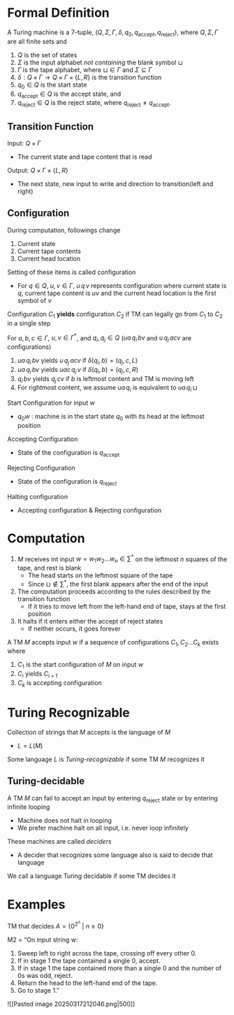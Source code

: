# Formal Definition
A Turing machine is a 7-tuple, $(Q, \Sigma, \Gamma, \delta, q_0, q_{\text{accept}}, q_{\text{reject}})$, where $Q, \Sigma, \Gamma$ are all finite sets and
1. $Q$ is the set of states
2. $\Sigma$ is the input alphabet *not containing* the blank symbol $\sqcup$
3. $\Gamma$ is the tape alphabet, where $\sqcup \in \Gamma$ and $\Sigma \subseteq \Gamma$
4. $\delta: Q \times \Gamma \longrightarrow Q \times \Gamma \times \{L, R\}$ is the transition function
5. $q_0 \in Q$ is the start state
6. $q_{\text{accept}} \in Q$ is the accept state, and  
7. $q_{\text{reject}} \in Q$ is the reject state, where $q_{\text{reject}} \neq q_{\text{accept}}$.

## Transition Function
Input: $Q\times\Gamma$ 
- The current state and tape content that is read

Output: $Q\times\Gamma \times \{ L,R \}$
- The next state, new input to write and direction to transition(left and right)

## Configuration
During computation, followings change
1. Current state
2. Current tape contents
3. Current head location

Setting of these items is called configuration
- For $q\in Q$, $u,v\in\Gamma$, $u\,q\,v$ represents configuration where current state is $q$, current tape content is $uv$ and the current head location is the first symbol of $v$

Configuration $C_{1}$ **yields** configuration $C_{2}$ if TM can legally go from $C_{1}$ to $C_{2}$ in a single step

For $a,b,c\in\Gamma$, $u,v\in\Gamma^{*}$, and $q_{i}, q_{j}\in Q$ ($ua\,q_{i}\, bv$ and $u\,q_{j}\, acv$ are configurations)
1. $ua\,q_{i}\, bv$ yields $u\,q_{j}\,acv$ if $\delta(q_{i}, b)=(q_{j}, c, L)$
2. $ua\,q_{i}\, bv$ yields $uac\,q_{j}\,v$ if $\delta(q_{i}, b)=(q_{j}, c, R)$
3. $q_{i}\,bv$ yields $q_j\,cv$ if $b$ is leftmost content and TM is moving left
4. For rightmost content, we assume $ua\,q_{i}$ is equivalent to $ua\,q_{i}\,\sqcup$

Start Configuration for input $w$
- $q_{0}w$ : machine is in the start state $q_{0}$ with its head at the leftmost position

Accepting Configuration
- State of the configuration is $q_{\text{accept}}$

Rejecting Configuration
- State of the configuration is $q_{\text{reject}}$

Halting configuration
- Accepting configuration & Rejecting configuration

# Computation
1. $M$ receives int input $w=w_{1}w_{2}\dots w_{n}\in \sum^{*}$ on the leftmost $n$ squares of the tape, and rest is blank
	- The head starts on the leftmost square of the tape
	- Since $\sqcup\not\in \sum^{*}$, the first blank appears after the end of the input
2. The computation proceeds according to the rules described by the transition function
	- If it tries to move left from the left-hand end of tape, stays at the first position
3. It halts if it enters either the accept of reject states
	- If neither occurs, it goes forever

A TM $M$ accepts input $w$ if a sequence of configurations $C_{1}, C_{2}\dots C_{k}$ exists where
1. $C_{1}$ is the start configuration of $M$ on input $w$
2. $C_{i}$ yields $C_{i+1}$
3. $C_{k}$ is accepting configuration


# Turing Recognizable
Collection of strings that $M$ accepts is the language of $M$
- $L=L(M)$

Some language $L$ is *Turing-recognizable* if some TM $M$ recognizes it

## Turing-decidable
A TM $M$ can fail to accept an input by entering $q_{\text{reject}}$ state or by entering infinite looping
- Machine does not halt in looping
- We prefer machine halt on all input, i.e. never loop infinitely

These machines are called *deciders*
- A decider that recognizes some language also is said to decide that language

We call a language Turing decidable if some TM decides it


# Examples
TM that decides $A=\{ 0^{2^{n}}\text{ | }n\geq0 \}$

M2 = “On input string w: 
1. Sweep left to right across the tape, crossing off every other 0. 
2. If in stage 1 the tape contained a single 0, accept. 
3. If in stage 1 the tape contained more than a single 0 and the number of 0s was odd, reject. 
4. Return the head to the left-hand end of the tape. 
5. Go to stage 1.”

![[Pasted image 20250317212046.png|500]]